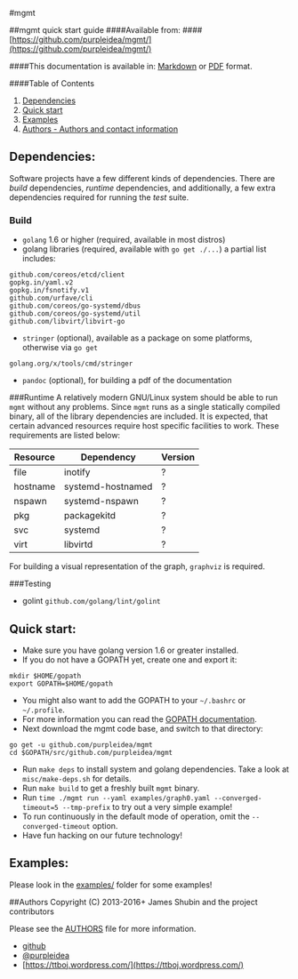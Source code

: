 #mgmt

<!--
Mgmt
Copyright (C) 2013-2016+ James Shubin and the project contributors
Written by James Shubin <james@shubin.ca> and the project contributors

This program is free software: you can redistribute it and/or modify
it under the terms of the GNU Affero General Public License as published by
the Free Software Foundation, either version 3 of the License, or
(at your option) any later version.

This program is distributed in the hope that it will be useful,
but WITHOUT ANY WARRANTY; without even the implied warranty of
MERCHANTABILITY or FITNESS FOR A PARTICULAR PURPOSE.  See the
GNU Affero General Public License for more details.

You should have received a copy of the GNU Affero General Public License
along with this program.  If not, see <http://www.gnu.org/licenses/>.
-->

##mgmt quick start guide
####Available from:
####[https://github.com/purpleidea/mgmt/](https://github.com/purpleidea/mgmt/)

####This documentation is available in: [Markdown](https://github.com/purpleidea/mgmt/blob/master/docs/quick-start-guide.md) or [PDF](https://pdfdoc-purpleidea.rhcloud.com/pdf/https://github.com/purpleidea/mgmt/blob/master/docs/quick-start-guide.md) format.

####Table of Contents

1. [Dependencies](#dependencies)
2. [Quick start](#quick-start)
3. [Examples](#examples)
4. [Authors - Authors and contact information](#authors)

## Dependencies:
Software projects have a few different kinds of dependencies. There are _build_
dependencies, _runtime_ dependencies, and additionally, a few extra dependencies
required for running the _test_ suite.

### Build
* `golang` 1.6 or higher (required, available in most distros)
* golang libraries (required, available with `go get ./...`) a partial list includes:
```
github.com/coreos/etcd/client
gopkg.in/yaml.v2
gopkg.in/fsnotify.v1
github.com/urfave/cli
github.com/coreos/go-systemd/dbus
github.com/coreos/go-systemd/util
github.com/libvirt/libvirt-go
```
* `stringer` (optional), available as a package on some platforms, otherwise via `go get`
```
golang.org/x/tools/cmd/stringer
```
* `pandoc` (optional), for building a pdf of the documentation

###Runtime
A relatively modern GNU/Linux system should be able to run `mgmt` without any
problems. Since `mgmt` runs as a single statically compiled binary, all of the
library dependencies are included. It is expected, that certain advanced
resources require host specific facilities to work. These requirements are
listed below:

| Resource | Dependency        | Version |
|----------|-------------------|---------|
| file     | inotify           | ?       |
| hostname | systemd-hostnamed | ?       |
| nspawn   | systemd-nspawn    | ?       |
| pkg      | packagekitd       | ?       |
| svc      | systemd           | ?       |
| virt     | libvirtd          | ?       |

For building a visual representation of the graph, `graphviz` is required.

###Testing
* golint `github.com/golang/lint/golint`

## Quick start:
* Make sure you have golang version 1.6 or greater installed.
* If you do not have a GOPATH yet, create one and export it:
```
mkdir $HOME/gopath
export GOPATH=$HOME/gopath
```
* You might also want to add the GOPATH to your `~/.bashrc` or `~/.profile`.
* For more information you can read the [GOPATH documentation](https://golang.org/cmd/go/#hdr-GOPATH_environment_variable).
* Next download the mgmt code base, and switch to that directory:
```
go get -u github.com/purpleidea/mgmt
cd $GOPATH/src/github.com/purpleidea/mgmt
```
* Run `make deps` to install system and golang dependencies. Take a look at `misc/make-deps.sh` for details.
* Run `make build` to get a freshly built `mgmt` binary.
* Run `time ./mgmt run --yaml examples/graph0.yaml --converged-timeout=5 --tmp-prefix` to try out a very simple example!
* To run continuously in the default mode of operation, omit the `--converged-timeout` option.
* Have fun hacking on our future technology!

## Examples:
Please look in the [examples/](../examples/) folder for some examples!

##Authors
Copyright (C) 2013-2016+ James Shubin and the project contributors

Please see the
[AUTHORS](https://github.com/purpleidea/mgmt/tree/master/AUTHORS) file
for more information.

* [github](https://github.com/purpleidea/)
* [&#64;purpleidea](https://twitter.com/#!/purpleidea)
* [https://ttboj.wordpress.com/](https://ttboj.wordpress.com/)
